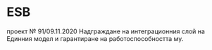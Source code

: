 # ESB
проект № 91/09.11.2020 Надграждане на интеграционния слой на Единния модел и гарантиране на работоспособността му.
